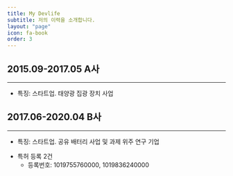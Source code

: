 ```yaml
---
title: My Devlife
subtitle: 저의 이력을 소개합니다.
layout: "page"
icon: fa-book
order: 3
---
```



## 2015.09-2017.05 A사
* * *
* 특징: 스타트업. 태양광 집광 장치 사업

## 2017.06-2020.04 B사
* * *
* 특징: 스타트업. 공유 배터리 사업 및 과제 위주 연구 기업  
- 특허 등록 2건
    + 등록번호: 1019755760000, 1019836240000
